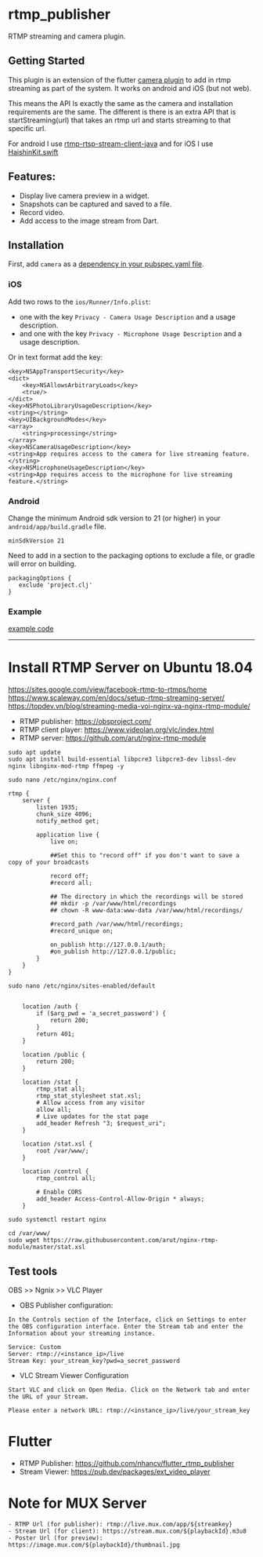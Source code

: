 # rtmp_publisher

RTMP streaming and camera plugin.

## Getting Started

This plugin is an extension of the flutter 
[camera plugin](https://pub.dev/packages/camera) to add in
rtmp streaming as part of the system.  It works on android and iOS
(but not web).

This means the API Is exactly the same as the camera and 
installation requirements are the same.  The different is there
is an extra API that is startStreaming(url) that takes an rtmp
url and starts streaming to that specific url.

For android I use [rtmp-rtsp-stream-client-java](https://github.com/pedroSG94/rtmp-rtsp-stream-client-java) 
and for iOS I use 
[HaishinKit.swift](https://github.com/shogo4405/HaishinKit.swift)
   
## Features:

* Display live camera preview in a widget.
* Snapshots can be captured and saved to a file.
* Record video.
* Add access to the image stream from Dart.

## Installation

First, add `camera` as a [dependency in your pubspec.yaml file](https://flutter.io/using-packages/).

### iOS

Add two rows to the `ios/Runner/Info.plist`:

* one with the key `Privacy - Camera Usage Description` and a usage description.
* and one with the key `Privacy - Microphone Usage Description` and a usage description.

Or in text format add the key:

```
<key>NSAppTransportSecurity</key>
<dict>
    <key>NSAllowsArbitraryLoads</key>
    <true/>
</dict>
<key>NSPhotoLibraryUsageDescription</key>
<string></string>
<key>UIBackgroundModes</key>
<array>
    <string>processing</string>
</array>
<key>NSCameraUsageDescription</key>
<string>App requires access to the camera for live streaming feature.</string>
<key>NSMicrophoneUsageDescription</key>
<string>App requires access to the microphone for live streaming feature.</string>
```

### Android

Change the minimum Android sdk version to 21 (or higher) in your `android/app/build.gradle` file.

```
minSdkVersion 21
```

Need to add in a section to the packaging options to exclude a file, or gradle will error on building.

```
packagingOptions {
   exclude 'project.clj'
}
```

### Example

[example code](https://github.com/nhancv/flutter_rtmp_publisher/tree/master/example)

-----
# Install RTMP Server on Ubuntu 18.04

https://sites.google.com/view/facebook-rtmp-to-rtmps/home
https://www.scaleway.com/en/docs/setup-rtmp-streaming-server/
https://topdev.vn/blog/streaming-media-voi-nginx-va-nginx-rtmp-module/

- RTMP publisher: https://obsproject.com/
- RTMP client player: https://www.videolan.org/vlc/index.html
- RTMP server: https://github.com/arut/nginx-rtmp-module
```
sudo apt update
sudo apt install build-essential libpcre3 libpcre3-dev libssl-dev nginx libnginx-mod-rtmp ffmpeg -y

sudo nano /etc/nginx/nginx.conf

rtmp {
	server {
		listen 1935;
		chunk_size 4096;
		notify_method get;

		application live {
			live on;

			##Set this to "record off" if you don't want to save a copy of your broadcasts

			record off;
			#record all;

			## The directory in which the recordings will be stored
			## mkdir -p /var/www/html/recordings
			## chown -R www-data:www-data /var/www/html/recordings/

			#record_path /var/www/html/recordings;
			#record_unique on;

			on_publish http://127.0.0.1/auth;
			#on_publish http://127.0.0.1/public;
		}
	}
}

sudo nano /etc/nginx/sites-enabled/default


	location /auth {
		if ($arg_pwd = 'a_secret_password') {
			return 200;
		}
		return 401;
	}

	location /public {
		return 200;
	}

    location /stat {
        rtmp_stat all;
        rtmp_stat_stylesheet stat.xsl;
        # Allow access from any visitor
        allow all;
        # Live updates for the stat page
        add_header Refresh "3; $request_uri";
    }

    location /stat.xsl {
        root /var/www/;
    }

    location /control {
        rtmp_control all;

        # Enable CORS
        add_header Access-Control-Allow-Origin * always;
    }

sudo systemctl restart nginx

cd /var/www/
sudo wget https://raw.githubusercontent.com/arut/nginx-rtmp-module/master/stat.xsl
```

## Test tools

OBS >> Ngnix >> VLC Player

- OBS Publisher configuration: 
```
In the Controls section of the Interface, click on Settings to enter the OBS configuration interface. Enter the Stream tab and enter the Information about your streaming instance.

Service: Custom
Server: rtmp://<instance_ip>/live
Stream Key: your_stream_key?pwd=a_secret_password 
```

- VLC Stream Viewer Configuration
```
Start VLC and click on Open Media. Click on the Network tab and enter the URL of your Stream.

Please enter a network URL: rtmp://<instance_ip>/live/your_stream_key
```

# Flutter

- RTMP Publisher: https://github.com/nhancv/flutter_rtmp_publisher
- Stream Viewer: https://pub.dev/packages/ext_video_player

# Note for MUX Server
```
- RTMP Url (for publisher): rtmp://live.mux.com/app/${streamkey}
- Stream Url (for client): https://stream.mux.com/${playbackId}.m3u8
- Poster Url (for preview): https://image.mux.com/${playbackId}/thumbnail.jpg
```